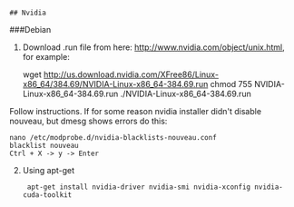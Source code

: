                                                                                                                                                                                                                                                                                                                                                                                                                                                                                                                  ## Nvidia

###Debian
1. Download .run file from here: http://www.nvidia.com/object/unix.html, for example:

    wget http://us.download.nvidia.com/XFree86/Linux-x86_64/384.69/NVIDIA-Linux-x86_64-384.69.run
    chmod 755 NVIDIA-Linux-x86_64-384.69.run
    ./NVIDIA-Linux-x86_64-384.69.run

Follow instructions. If for some reason nvidia installer didn't disable nouveau, but dmesg shows errors do this:

    nano /etc/modprobe.d/nvidia-blacklists-nouveau.conf
    blacklist nouveau
    Ctrl + X -> y -> Enter

2. Using apt-get

        apt-get install nvidia-driver nvidia-smi nvidia-xconfig nvidia-cuda-toolkit

